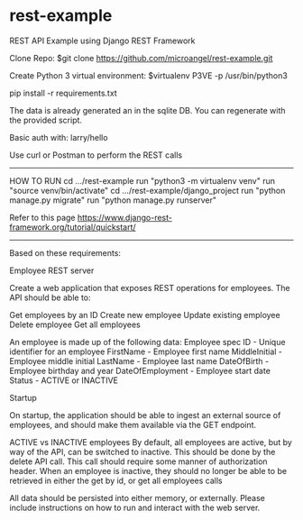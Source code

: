 # rest-example
REST API Example using Django REST Framework

Clone Repo:
$git clone https://github.com/microangel/rest-example.git

Create Python 3 virtual environment: 
$virtualenv P3VE -p /usr/bin/python3

pip install -r requirements.txt

The data is already generated an in the sqlite DB. You can regenerate with the provided script.

Basic auth with: larry/hello

Use curl or Postman to perform the REST calls


---
HOW TO RUN
cd .../rest-example
run "python3 -m virtualenv venv"
run "source venv/bin/activate"
cd .../rest-example/django_project
run "python manage.py migrate"
run "python manage.py runserver"

Refer to this page
https://www.django-rest-framework.org/tutorial/quickstart/


---

Based on these requirements:

Employee REST server

Create a web application that exposes REST operations for employees. The API should be able to:

Get employees by an ID
Create new employee
Update existing employee
Delete employee
Get all employees

An employee is made up of the following data:
Employee spec
ID - Unique identifier for an employee
FirstName - Employee first name
MiddleInitial - Employee middle initial
LastName - Employee last name
DateOfBirth - Employee birthday and year
DateOfEmployment - Employee start date
Status - ACTIVE or INACTIVE

Startup

On startup, the application should be able to ingest an external source of employees, and should make them available via the GET endpoint.

ACTIVE vs INACTIVE employees
By default, all employees are active, but by way of the API, can be switched to inactive. This should be done by the delete API call. This call should require some manner of authorization header.
When an employee is inactive, they should no longer be able to be retrieved in either the get by id, or get all employees calls

 

All data should be persisted into either memory, or externally. Please include instructions on how to run and interact with the web server.
